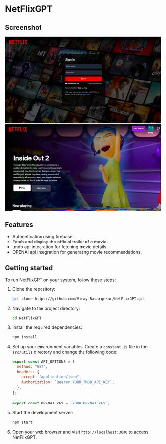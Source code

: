 # NetFlixGPT

## Screenshot

![](./screenshot/Screenshot2.png)
![](./screenshot/Screenshot3.png)

## Features

- Authentication using firebase.
- Fetch and display the official trailer of a movie.
- tmdb api integration for fetching movie details.
- OPENAI api integration for generating movie recommendations.

## Getting started

To run NetFlixGPT on your system, follow these steps:

1. Clone the repository:
    ```sh
    git clone https://github.com/Vinay-Basargekar/NetFlixGPT.git
    ```

2. Navigate to the project directory:
    ```sh
    cd NetFlixGPT
    ```

3. Install the required dependencies:
    ```sh
    npm install
    ```

4. Set up your environment variables:
    Create a `constant.js` file in the `src/utils` directory and change the following code:
    ```js
    export const API_OPTIONS = {
      method: "GET",
      headers: {
        accept: "application/json",
        Authorization: `Bearer YOUR_TMDB_API_KEY`,
      },
    };

    export const OPENAI_KEY = `YOUR_OPENAI_KEY`;
    ```

5. Start the development server:
    ```sh
    npm start
    ```

6. Open your web browser and visit `http://localhost:3000` to access NetFlixGPT.
